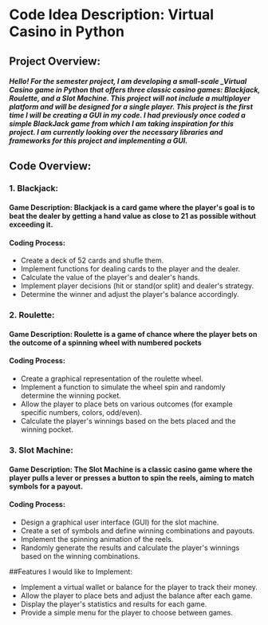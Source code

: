 # Code Idea Description: Virtual Casino in Python

## Project Overview:

##### Hello! For the semester project, I am developing a small-scale _Virtual Casino game in Python that offers three classic casino games: Blackjack, Roulette, and a Slot Machine. This project will not include a multiplayer platform and will be designed for a single player. This project is the first time I will be creating a GUI in my code. I had previously once coded a simple BlackJack game from which I am taking inspiration for this project. I am currently looking over the necessary libraries and frameworks for this project and implementing a GUI.

## Code Overview:

### 1. Blackjack:

#### Game Description: Blackjack is a card game where the player's goal is to beat the dealer by getting a hand value as close to 21 as possible without exceeding it.

#### Coding Process:

* Create a deck of 52 cards and shufle them.
* Implement functions for dealing cards to the player and the dealer.
* Calculate the value of the player's and dealer's hands.
* Implement player decisions (hit or stand(or split) and dealer's strategy.
* Determine the winner and adjust the player's balance accordingly.

### 2. Roulette:

#### Game Description: Roulette is a game of chance where the player  bets on the outcome of a spinning wheel with numbered pockets

#### Coding Process:

* Create a graphical representation of the roulette wheel.
* Implement a function to simulate the wheel spin and randomly determine the winning pocket.
* Allow the player to place bets on various outcomes (for example specific numbers, colors, odd/even).
* Calculate the player's winnings based on the bets placed and the winning pocket.

### 3. Slot Machine:
#### Game Description: The Slot Machine is a classic casino game where the player pulls a lever or presses a button to spin the reels, aiming to match symbols for a payout.

#### Coding Process:

* Design a graphical user interface (GUI) for the slot machine.
* Create a set of symbols and define winning combinations and payouts.
* Implement the spinning animation of the reels.
* Randomly generate the results and calculate the player's winnings based on the winning combinations.

##Features I would like to Implement:

* Implement a virtual wallet or balance for the player to track their money.
* Allow the player to place bets and adjust the balance after each game.
* Display the player's statistics and results for each game.
* Provide a simple menu for the player to choose between games.
